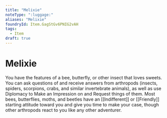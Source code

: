 ```yaml
---
title: "Melixie"
noteType: ":luggage:"
aliases: "Melixie"
foundryId: Item.GagStGv6PNIG2vAH
tags:
  - Item
draft: true
---
```


# Melixie

You have the features of a bee, butterfly, or other insect that loves sweets. You can ask questions of and receive answers from arthropods (insects, spiders, scorpions, crabs, and similar invertebrate animals), as well as use Diplomacy to Make an Impression on and Request things of them. Most bees, butterflies, moths, and beetles have an [[Indifferent]] or [[Friendly]] starting attitude toward you and give you time to make your case, though other arthropods react to you like any other adventurer.
